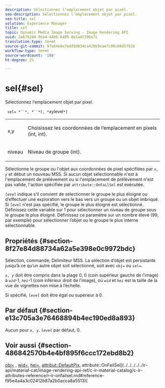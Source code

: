 ```yaml
---
description: Sélectionnez l’emplacement objet par pixel.
seo-description: Sélectionnez l’emplacement objet par pixel.
seo-title: sel
solution: Experience Manager
title: sel
topic: Dynamic Media Image Serving - Image Rendering API
uuid: 2a679284-9da4-44b6-b495-8e1a47296e7c
translation-type: tm+mt
source-git-commit: 97a84e8e7edd3d834ca42069eae7c09c00d57938
workflow-type: tm+mt
source-wordcount: '188'
ht-degree: 2%

---
```



# sel{#sel}

Sélectionnez l’emplacement objet par pixel.

` sel= *``*, *``*[, *`xylevel`*]`

<table id="simpletable_247FF35D791C43D3AB433B8CF49F8C91"> 
 <tr class="strow"> 
  <td class="stentry"> <p> <span class="varname"> x,y  </span> </p> </td> 
  <td class="stentry"> <p>Choisissez les coordonnées de l’emplacement en pixels (int, int). </p> </td> 
 </tr> 
 <tr class="strow"> 
  <td class="stentry"> <p> <span class="varname"> niveau </span> </p> </td> 
  <td class="stentry"> <p>Niveau de groupe (int). </p> </td> 
 </tr> 
</table>

Sélectionne le groupe ou l&#39;objet aux coordonnées de pixel spécifiées par *`x, y`* et début un nouveau MSS. Si aucun objet sélectionnable n&#39;est à l&#39;emplacement de prélèvement ou si l&#39;emplacement de prélèvement n&#39;est pas valide, l&#39;action spécifiée par `attribute::OnFailSel` est exécutée.

*`level`* indique s’il convient de sélectionner le groupe le plus éloigné ou d’effectuer une exploration vers le bas vers un groupe ou un objet imbriqué. Si *`level`* n&#39;est pas spécifié, le groupe le plus éloigné est sélectionné. Définissez cette variable sur 1 pour sélectionner un niveau de groupe sous le groupe le plus éloigné. Définissez ce paramètre sur un nombre élevé (99, par exemple) pour sélectionner l’objet ou le groupe le plus interne sélectionnable.

## Propriétés {#section-8f27e84d88734a62a5e398e0c9972bdc}

Sélection, commande; Délimiteur MSS. La sélection d’objet est persistante jusqu’à ce qu’un autre objet soit sélectionné, soit avec `obj=` ou `sel=`.

*`x, y`* doit être compris dans la plage 0, 0 (coin supérieur gauche de l’image) à  *`wid`*-1,  *`hei`*-1 (coin inférieur droit de l’image), où  *`wid`* et  *`hei`* est la taille de la vue de vignettes non mise à l’échelle.

Si spécifié, *`level`* doit être égal ou supérieur à 0.

## Par défaut {#section-e13c705a3e76468894b4ec190ed8a893}

Aucun pour *`x, y`*. *`level`* par défaut, 0.

## Voir aussi {#section-486842570b4e4bf895f6ccc172ebd8b2}

[obj=](../../../../../ir-api/http-protocol/image-rendering-api-ref/c-ir-http-protocol-ref/c-ir-http-protocol-command-reference/r-ir-obj.md#reference-31e7dac7931b4e0eb3c7589f120a1e6a) ,  [wid=](../../../../../ir-api/http-protocol/image-rendering-api-ref/c-ir-http-protocol-ref/c-ir-http-protocol-command-reference/r-ir-wid.md#reference-b7e691b0624941168c94b2749ae233ec),  [hei=](../../../../../ir-api/http-protocol/image-rendering-api-ref/c-ir-http-protocol-ref/c-ir-http-protocol-command-reference/r-ir-hei.md#reference-1c08f60365a94417a39867c09cac5478),  [attribut::DefaultPix](../../../../../ir-api/material-cat/image-rendering-api-ref/c-ir-material-catalog/c-ir-attributes-reference/r-ir-defaultpix.md#reference-102c98f9b5d24d2aaaeb756653fb0e6f), attribute::OnFailSel](../../../../../ir-api/material-cat/image-rendering-api-ref/c-ir-material-catalog/c-ir-attributes-reference/r-ir-onfailsel.md#reference-f95e4a4a3c02412b87a2b0acca8a5513)[
